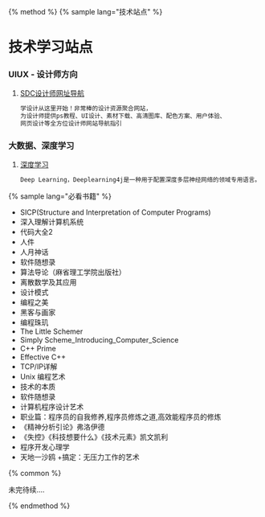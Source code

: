 {% method %}
{% sample lang="技术站点" %}

# 技术学习站点

### UIUX - 设计师方向

1. [SDC设计师网址导航](http://hao.uisdc.com/ "SDC设计师网址导航")
   ```bash
   学设计从这里开始！非常棒的设计资源聚合网站，
   为设计师提供ps教程、UI设计、素材下载、高清图库、配色方案、用户体验、
   网页设计等全方位设计师网站导航指引
   ```

### 大数据、深度学习
1. [深度学习](https://deeplearning4j.org/cn/gettingstarted "深度学习")
   ```bash
   Deep Learning，Deeplearning4j是一种用于配置深度多层神经网络的领域专用语言。
   ```

{% sample lang="必看书籍" %}
+ SICP(Structure and Interpretation of Computer Programs)
+ 深入理解计算机系统
+ 代码大全2
+ 人件
+ 人月神话
+ 软件随想录
+ 算法导论（麻省理工学院出版社）
+ 离散数学及其应用
+ 设计模式
+ 编程之美
+ 黑客与画家
+ 编程珠玑
+ The Little Schemer
+ Simply Scheme_Introducing_Computer_Science
+ C++ Prime
+ Effective C++
+ TCP/IP详解
+ Unix 编程艺术
+ 技术的本质
+ 软件随想录
+ 计算机程序设计艺术
+ 职业篇：程序员的自我修养,程序员修炼之道,高效能程序员的修炼
+ 《精神分析引论》弗洛伊德
+ 《失控》《科技想要什么》《技术元素》凯文凯利
+ 程序开发心理学
+ 天地一沙鸥
+搞定：无压力工作的艺术


{% common %}

未完待续....

{% endmethod %}
